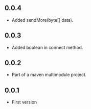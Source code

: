 0.0.4
-----

* Added sendMore(byte[] data).

0.0.3
-----

* Added boolean in connect method.

0.0.2
-----

* Part of a maven multimodule project.

0.0.1
-----

* First version